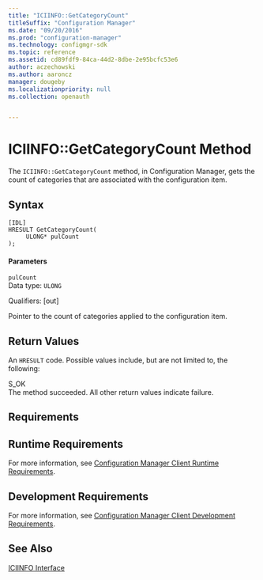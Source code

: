 ```yaml
---
title: "ICIINFO::GetCategoryCount"
titleSuffix: "Configuration Manager"
ms.date: "09/20/2016"
ms.prod: "configuration-manager"
ms.technology: configmgr-sdk
ms.topic: reference
ms.assetid: cd89fdf9-84ca-44d2-8dbe-2e95bcfc53e6
author: aczechowski
ms.author: aaroncz
manager: dougeby
ms.localizationpriority: null
ms.collection: openauth


---
```

# ICIINFO::GetCategoryCount Method
The `ICIINFO::GetCategoryCount` method, in Configuration Manager, gets the count of categories that are associated with the configuration item.  

## Syntax  

```  
[IDL]  
HRESULT GetCategoryCount(  
     ULONG* pulCount  
);  
```  

#### Parameters  
 `pulCount`  
 Data type: `ULONG`  

 Qualifiers: [out]  

 Pointer to the count of categories applied to the configuration item.  

## Return Values  
 An `HRESULT` code. Possible values include, but are not limited to, the following:  

 S_OK  
 The method succeeded. All other return values indicate failure.  

## Requirements  

## Runtime Requirements  
 For more information, see [Configuration Manager Client Runtime Requirements](../../../../../develop/core/reqs/client-runtime-requirements.md).  

## Development Requirements  
 For more information, see [Configuration Manager Client Development Requirements](../../../../../develop/core/reqs/client-development-requirements.md).  

## See Also  
 [ICIINFO Interface](../../../../../develop/reference/core/clients/client-classes/iciinfo-interface.md)
